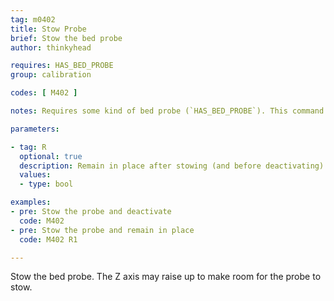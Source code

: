 ```yaml
---
tag: m0402
title: Stow Probe
brief: Stow the bed probe
author: thinkyhead

requires: HAS_BED_PROBE
group: calibration

codes: [ M402 ]

notes: Requires some kind of bed probe (`HAS_BED_PROBE`). This command has no visible effect for probes that don't move, instead they are just deactivated.

parameters:

- tag: R
  optional: true
  description: Remain in place after stowing (and before deactivating) the probe.
  values:
  - type: bool

examples:
- pre: Stow the probe and deactivate
  code: M402
- pre: Stow the probe and remain in place
  code: M402 R1

---
```


Stow the bed probe. The Z axis may raise up to make room for the probe to stow.
